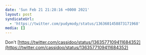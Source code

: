 ```yaml
---
date: 'Sun Feb 21 21:28:16 +0000 2021'
layout: post
syndicateUrl:
  - 'https://twitter.com/pudymody/status/1363601458873171968'
media: []
---
```

Don't [https://twitter.com/cassidoo/status/1363577109411684352](https://twitter.com/cassidoo/status/1363577109411684352)